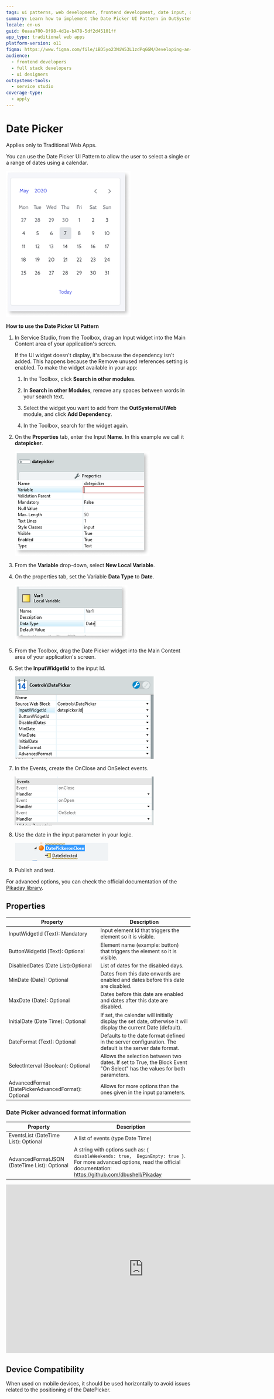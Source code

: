 ```yaml
---
tags: ui patterns, web development, frontend development, date input, outsystems ui framework
summary: Learn how to implement the Date Picker UI Pattern in OutSystems 11 (O11) for selecting dates within Traditional Web Apps.
locale: en-us
guid: 0eaaa700-8f98-4d1e-b478-5df2d45101ff
app_type: traditional web apps
platform-version: o11
figma: https://www.figma.com/file/iBD5yo23NiW53L1zdPqGGM/Developing-an-Application?type=design&node-id=230%3A0&mode=design&t=KpVEJMvnBwiukqql-1
audience:
  - frontend developers
  - full stack developers
  - ui designers
outsystems-tools:
  - service studio
coverage-type:
  - apply
---
```


# Date Picker

<div class="info" markdown="1">

Applies only to Traditional Web Apps.

</div>

You can use the Date Picker UI Pattern to allow the user to select a single or a range of dates using a calendar.

![Illustration of the Date Picker UI Pattern in a Traditional Web App](images/datepicker-image-13.png "Date Picker UI Pattern")

**How to use the Date Picker UI Pattern**

<!-- Drag an input and the DatePicker to the screen and set up the parameters. Only the InputWidgetId parameter is mandatory and must reference an input widget that will show the date picked on the page. -->

1. In Service Studio, from the Toolbox, drag an Input widget into the Main Content area of your application's screen.

    If the UI widget doesn't display, it's because the dependency isn't added. This happens because the Remove unused references setting is enabled. To make the widget available in your app:

    1. In the Toolbox, click **Search in other modules**.

    1. In **Search in other Modules**, remove any spaces between words in your search text.

    1. Select the widget you want to add from the **OutSystemsUIWeb** module, and click **Add Dependency**.

    1. In the Toolbox, search for the widget again.

1. On the **Properties** tab, enter the Input **Name**. In this example we call it **datepicker**.

    ![Screenshot showing where to enter the Input Name for the Date Picker](images/datepicker-image-14.png "Setting the Input Name")

1. From the **Variable** drop-down, select **New Local Variable**.

1. On the properties tab, set the Variable **Data Type** to **Date**.

    ![Screenshot demonstrating how to set the Variable Data Type to Date for the Date Picker](images/datepicker-image-16.png "Setting the Variable Data Type")

1. From the Toolbox, drag the Date Picker widget into the Main Content area of your application's screen.

1. Set the **InputWidgetId** to the input Id. 

    ![Screenshot showing how to set the InputWidgetId for the Date Picker widget](images/datepicker-image-2.png "Linking the Date Picker to an Input Widget")

1. In the Events, create the OnClose and OnSelect events.

    ![Screenshot of the process to create OnClose and OnSelect events for the Date Picker](images/datepicker-image-7.png "Creating OnClose and OnSelect Events")

1. Use the date in the input parameter in your logic.

    ![Screenshot illustrating how to use the date from the Date Picker in application logic](images/datepicker-image-8.png "Using the Date in Logic")

1. Publish and test.

For advanced options, you can check the official documentation of the [Pikaday library](https://github.com/dbushell/Pikaday).

## Properties

| **Property** | **Description** |
|---|---|
| InputWidgetId (Text): Mandatory | Input element Id that triggers the element so it is visible. |
| ButtonWidgetId (Text): Optional | Element name (example: button) that  triggers the element so it is visible. |
| DisabledDates (Date List):Optional | List of dates for the disabled days. |
| MinDate (Date): Optional | Dates from this date onwards are enabled and  dates before this date are disabled. |
| MaxDate (Date): Optional | Dates before this date are enabled and dates after this date are disabled. |
| InitialDate (Date Time): Optional | If set, the calendar will initially display the set date, otherwise it will display the current Date (default). |
| DateFormat (Text): Optional | Defaults to the date format defined in the server configuration. The default is the server date format. |
| SelectInterval (Boolean): Optional | Allows the selection between two dates. If set to True, the Block Event "On Select" has the values for both parameters. |
| AdvancedFormat (DatePickerAdvancedFormat): Optional | Allows for more options than the ones given in the input parameters.                                                    |

### Date Picker advanced format information

| **Property** | **Description** |
|---|---
| EventsList (DateTime List): Optional | A list of events (type Date Time) |
| AdvancedFormatJSON (DateTime List): Optional | A string with options such as: `{ disableWeekends: true,  BeginEmpty: true }`. For more advanced options, read the official documentation: <https://github.com/dbushell/Pikaday> |

<iframe src="https://player.vimeo.com/video/977630375" width="750" height="460" frameborder="0" allow="autoplay; fullscreen" allowfullscreen="">Video demonstrating the interaction with the Date Picker UI in a Traditional Web App.</iframe>

## Device Compatibility

When used on mobile devices, it should be used horizontally to avoid issues related to the positioning of the DatePicker.
